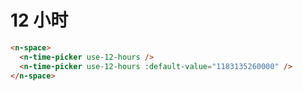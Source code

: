 # 12 小时

```html
<n-space>
  <n-time-picker use-12-hours />
  <n-time-picker use-12-hours :default-value="1183135260000" />
</n-space>
```
